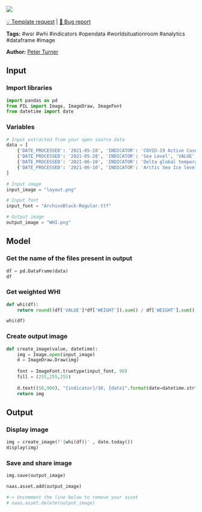 <a href="https://app.naas.ai/user-redirect/naas/downloader?url=https://raw.githubusercontent.com/jupyter-naas/awesome-notebooks/master/WSR/WHI_Create_indicator.ipynb" target="_parent"><img src="https://naasai-public.s3.eu-west-3.amazonaws.com/open_in_naas.svg"/></a><br><br><a href="https://github.com/jupyter-naas/awesome-notebooks/issues/new?assignees=&labels=&template=template-request.md&title=Tool+-+Action+of+the+notebook+">💡 Template request</a> | <a href="https://github.com/jupyter-naas/awesome-notebooks/issues/new?assignees=&labels=&template=bug_report.md&title=">🚨 Bug report</a>

**Tags:** #wsr #whi #indicators #opendata #worldsituationroom #analytics #dataframe #image

**Author:** [Peter Turner](https://www.linkedin.com/in/peter-turner-0839aa116/)

## Input

### Import libraries


```python
import pandas as pd
from PIL import Image, ImageDraw, ImageFont
from datetime import date
```

### Variables


```python
# Input extracted from your open source data
data = [
    {'DATE_PROCESSED': '2021-05-28', 'INDICATOR': 'COVID-19 Active Cases', 'VALUE': 0.21, 'WEIGHT': 4},
    {'DATE_PROCESSED': '2021-05-28', 'INDICATOR': 'Sea Level', 'VALUE': 4.951165245651996, 'WEIGHT': 2},
    {'DATE_PROCESSED': '2021-06-10', 'INDICATOR': 'Delta global temperature', 'VALUE': 4.9, 'WEIGHT': 4},
    {'DATE_PROCESSED': '2021-06-10', 'INDICATOR': 'Arctic Sea Ice level (million square km)', 'VALUE': 4.9, 'WEIGHT': 2}
]

# Input image
input_image = "layout.png"

# Input font
input_font = "ArchivoBlack-Regular.ttf"

# Output image
output_image = "WHI.png"
```

## Model

### Get the name of the files present in output


```python
df = pd.DataFrame(data)
df
```

### Get weighted WHI


```python
def whi(df):
    return round((df['VALUE']*df['WEIGHT']).sum() / df['WEIGHT'].sum(), 2)

whi(df)
```

### Create output image


```python
def create_image(value, datetime):
    img = Image.open(input_image)
    d = ImageDraw.Draw(img)
    
    font = ImageFont.truetype(input_font, 90)
    fill = (255,255,255)
    
    d.text((50,900), "{indicator}/10, {date}".format(date=datetime.strftime("%d/%m/%Y"), indicator=value), font=font, fill=fill)
    return img
```

## Output

### Display image


```python
img = create_image(f'{whi(df)}' , date.today())
display(img)
```

### Save and share image


```python
img.save(output_image)

naas.asset.add(output_image)

#-> Uncomment the line below to remove your asset
# naas.asset.delete(output_image)
```
